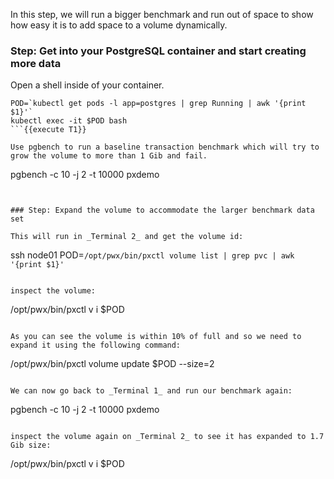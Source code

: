 In this step, we will run a bigger benchmark and run out of space to show how easy it is to add space to a volume dynamically.

### Step: Get into your PostgreSQL container and start creating more data

Open a shell inside of your container.
```
POD=`kubectl get pods -l app=postgres | grep Running | awk '{print $1}'`
kubectl exec -it $POD bash
```{{execute T1}}

Use pgbench to run a baseline transaction benchmark which will try to grow the volume to more than 1 Gib and fail.

```
pgbench -c 10 -j 2 -t 10000 pxdemo
```{{execute T1}}


### Step: Expand the volume to accommodate the larger benchmark data set

This will run in _Terminal 2_ and get the volume id:
```
ssh node01
POD=`/opt/pwx/bin/pxctl volume list | grep pvc | awk '{print $1}'`
```{{execute T2}}

inspect the volume:
```
/opt/pwx/bin/pxctl v i $POD
```{{execute T2}}

As you can see the volume is within 10% of full and so we need to expand it using the following command:
```
/opt/pwx/bin/pxctl volume update $POD --size=2
```{{execute T2}}

We can now go back to _Terminal 1_ and run our benchmark again:
```
pgbench -c 10 -j 2 -t 10000 pxdemo
```{{execute T1}}

inspect the volume again on _Terminal 2_ to see it has expanded to 1.7 Gib size:
```
/opt/pwx/bin/pxctl v i $POD
```{{execute T2}}
